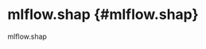 # mlflow.shap {#mlflow.shap}

<div class="automodule" markdown="1" members="" undoc-members=""
show-inheritance="" exclude-members="save_model">

mlflow.shap

</div>
